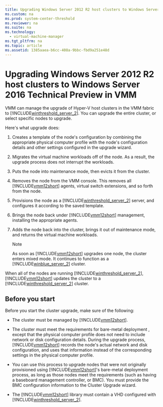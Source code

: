 ```yaml
---
title: Upgrading Windows Server 2012 R2 host clusters to Windows Server 2016 Technical Preview in VMM
ms.custom: na
ms.prod: system-center-threshold
ms.reviewer: na
ms.suite: na
ms.technology: 
  - virtual-machine-manager
ms.tgt_pltfrm: na
ms.topic: article
ms.assetid: 1385aaea-b6cc-408a-9bbc-fbd9a251e48d
---
```

# Upgrading Windows Server 2012 R2 host clusters to Windows Server 2016 Technical Preview in VMM
VMM can manage the upgrade of Hyper\-V host clusters in the VMM fabric to [!INCLUDE[winthreshold_server_2](../../Token/winthreshold_server_2_md.md)]. You can upgrade the entire cluster, or select specific nodes to upgrade.

Here's what upgrade does:

1.  Creates a template of the node's configuration by combining the appropriate physical computer profile with the node's configuration details and other settings configured in the upgrade wizard.

2.  Migrates the virtual machine workloads off of the node. As a result, the upgrade process does not interrupt the workloads.

3.  Puts the node into maintenance mode, then evicts it from the cluster.

4.  Removes the node from the VMM console. This removes all [!INCLUDE[vmm12short](../../Token/vmm12short_md.md)] agents, virtual switch extensions, and so forth from the node.

5.  Provisions the node as a [!INCLUDE[winthreshold_server_2](../../Token/winthreshold_server_2_md.md)] server, and configures it according to the saved template.

6.  Brings the node back under [!INCLUDE[vmm12short](../../Token/vmm12short_md.md)] management, installing the appropriate agents.

7.  Adds the node back into the cluster, brings it out of maintenance mode, and returns the virtual machine workloads.

    > [!NOTE]
    > As soon as [!INCLUDE[vmm12short](../../Token/vmm12short_md.md)] upgrades one node, the cluster enters mixed mode. It continues to function as a [!INCLUDE[winblue_server_2](../../Token/winblue_server_2_md.md)] cluster.

When all of the nodes are running [!INCLUDE[winthreshold_server_2](../../Token/winthreshold_server_2_md.md)], [!INCLUDE[vmm12short](../../Token/vmm12short_md.md)] updates the cluster to a [!INCLUDE[winthreshold_server_2](../../Token/winthreshold_server_2_md.md)] cluster.

## Before you start 
Before you start the cluster upgrade, make sure of the following:

-   The cluster must be managed by [!INCLUDE[vmm12short](../../Token/vmm12short_md.md)].

-   The cluster must meet the requirements for bare\-metal deployment , except that the physical computer profile does not need to include network or disk configuration details. During the upgrade process, [!INCLUDE[vmm12short](../../Token/vmm12short_md.md)] records the node's actual network and disk configuration, and uses that information instead of the corresponding settings in the physical computer profile.
-   You can use this process to upgrade nodes that were not originally provisioned using [!INCLUDE[vmm12short](../../Token/vmm12short_md.md)]'s bare\-metal deployment process, as long as those nodes meet the requirements \(such as having a baseboard management controller, or BMC\). You must provide the BMC configuration information to the Cluster Upgrade wizard.
-   The [!INCLUDE[vmm12short](../../Token/vmm12short_md.md)] library must contain a VHD configured with [!INCLUDE[winthreshold_server_2](../../Token/winthreshold_server_2_md.md)].



